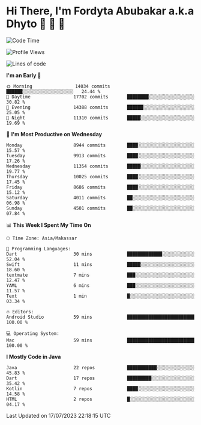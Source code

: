 # Hi There, I'm Fordyta Abubakar a.k.a Dhyto 👋 👋 👋 

<!--
**DhytoDev/dhytodev** is a ✨ _special_ ✨ repository because its `README.md` (this file) appears on your GitHub profile.

Here are some ideas to get you started:

- 🔭 I’m currently working on ...
- 🌱 I’m currently learning ...
- 👯 I’m looking to collaborate on ...
- 🤔 I’m looking for help with ...
- 💬 Ask me about ...
- 📫 How to reach me: ...
- 😄 Pronouns: ...
- ⚡ Fun fact: ...
-->

<!--START_SECTION:waka-->
![Code Time](http://img.shields.io/badge/Code%20Time-1%2C961%20hrs%2027%20mins-blue)

![Profile Views](http://img.shields.io/badge/Profile%20Views-1-blue)

![Lines of code](https://img.shields.io/badge/From%20Hello%20World%20I%27ve%20Written-7.2%20million%20lines%20of%20code-blue)

**I'm an Early 🐤** 

```text
🌞 Morning                14034 commits       ██████░░░░░░░░░░░░░░░░░░░   24.44 % 
🌆 Daytime                17702 commits       ████████░░░░░░░░░░░░░░░░░   30.82 % 
🌃 Evening                14388 commits       ██████░░░░░░░░░░░░░░░░░░░   25.05 % 
🌙 Night                  11310 commits       █████░░░░░░░░░░░░░░░░░░░░   19.69 % 
```
📅 **I'm Most Productive on Wednesday** 

```text
Monday                   8944 commits        ████░░░░░░░░░░░░░░░░░░░░░   15.57 % 
Tuesday                  9913 commits        ████░░░░░░░░░░░░░░░░░░░░░   17.26 % 
Wednesday                11354 commits       █████░░░░░░░░░░░░░░░░░░░░   19.77 % 
Thursday                 10025 commits       ████░░░░░░░░░░░░░░░░░░░░░   17.45 % 
Friday                   8686 commits        ████░░░░░░░░░░░░░░░░░░░░░   15.12 % 
Saturday                 4011 commits        ██░░░░░░░░░░░░░░░░░░░░░░░   06.98 % 
Sunday                   4501 commits        ██░░░░░░░░░░░░░░░░░░░░░░░   07.84 % 
```


📊 **This Week I Spent My Time On** 

```text
🕑︎ Time Zone: Asia/Makassar

💬 Programming Languages: 
Dart                     30 mins             █████████████░░░░░░░░░░░░   52.04 % 
Swift                    11 mins             █████░░░░░░░░░░░░░░░░░░░░   18.60 % 
textmate                 7 mins              ███░░░░░░░░░░░░░░░░░░░░░░   12.47 % 
YAML                     6 mins              ███░░░░░░░░░░░░░░░░░░░░░░   11.57 % 
Text                     1 min               █░░░░░░░░░░░░░░░░░░░░░░░░   03.34 % 

🔥 Editors: 
Android Studio           59 mins             █████████████████████████   100.00 % 

💻 Operating System: 
Mac                      59 mins             █████████████████████████   100.00 % 
```

**I Mostly Code in Java** 

```text
Java                     22 repos            ███████████░░░░░░░░░░░░░░   45.83 % 
Dart                     17 repos            █████████░░░░░░░░░░░░░░░░   35.42 % 
Kotlin                   7 repos             ████░░░░░░░░░░░░░░░░░░░░░   14.58 % 
HTML                     2 repos             █░░░░░░░░░░░░░░░░░░░░░░░░   04.17 % 
```




 Last Updated on 17/07/2023 22:18:15 UTC
<!--END_SECTION:waka-->
